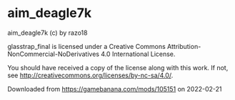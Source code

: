 # aim_deagle7k

aim_deagle7k (c) by razo18

glasstrap_final is licensed under a
Creative Commons Attribution-NonCommercial-NoDerivatives 4.0 International License.

You should have received a copy of the license along with this
work. If not, see <http://creativecommons.org/licenses/by-nc-sa/4.0/>.

Downloaded from https://gamebanana.com/mods/105151 on 2022-02-21